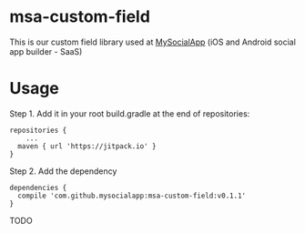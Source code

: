 # msa-custom-field

This is our custom field library used at [MySocialApp](https://mysocialapp.io) (iOS and Android social app builder - SaaS)

# Usage

Step 1. Add it in your root build.gradle at the end of repositories:
```
repositories {
	...
  maven { url 'https://jitpack.io' }
}
```

Step 2. Add the dependency
```
dependencies {
  compile 'com.github.mysocialapp:msa-custom-field:v0.1.1'
}
```


TODO
